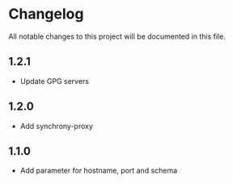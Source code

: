 # Changelog

All notable changes to this project will be documented in this file.

## 1.2.1

- Update GPG servers

## 1.2.0

- Add synchrony-proxy

## 1.1.0

- Add parameter for hostname, port and schema
